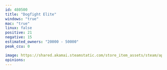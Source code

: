 ```yaml
---
id: 480500
title: "Dogfight Elite"
windows: "true"
mac: "true"
linux: false
positive: 21
negative: 15
estimated_owners: "20000 - 50000"
peak_ccu: 0

image: https://shared.akamai.steamstatic.com/store_item_assets/steam/apps/480500/header.jpg?t=1705283168
opinions:
---
```

